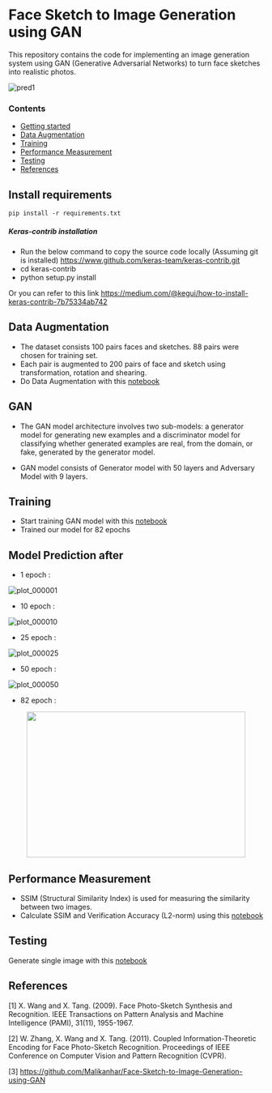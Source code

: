 # Face Sketch to Image Generation using GAN

This repository contains the code for implementing an image generation system using GAN (Generative Adversarial Networks) to turn face sketches into realistic photos. 

![pred1](https://user-images.githubusercontent.com/81929600/166057437-e5724864-daa0-42c0-9fcb-9dfdd8b2de2c.jpeg)



### Contents
* [Getting started](#install-requirements)
* [Data Augmentation](#data-augmentation)
* [Training](#training)
* [Performance Measurement](#performance-measurement)
* [Testing](#testing)
* [References](#references)

## Install requirements
```
pip install -r requirements.txt
```

##### Keras-contrib installation
-  Run the below command to copy the source code locally (Assuming git is installed)
https://www.github.com/keras-team/keras-contrib.git
- cd keras-contrib
- python setup.py install

Or you can refer to this link https://medium.com/@kegui/how-to-install-keras-contrib-7b75334ab742

## Data Augmentation
 - The dataset consists 100 pairs faces and sketches. 88 pairs were chosen for training set.
 - Each pair is augmented to 200 pairs of face and sketch using transformation, rotation and shearing.
 - Do Data Augmentation with this [notebook](https://github.com/naveenvenk17/Face-Generation-from-Sketch/blob/main/Data%20Augmentation.ipynb)

## GAN
 - The GAN model architecture involves two sub-models: a generator model for generating new examples and a discriminator model for classifying whether generated examples are real, from the domain, or fake, generated by the generator model.

 - GAN model consists of Generator model with 50 layers and Adversary Model with 9 layers.

## Training

 - Start training GAN model with this [notebook](https://github.com/naveenvenk17/Face-Generation-from-Sketch/blob/main/GAN.ipynb)
 - Trained our model for 82 epochs

## Model Prediction after 
 
 -  1 epoch : 

![plot_000001](https://user-images.githubusercontent.com/81929600/166057574-05df5aba-991a-4752-862d-80c59799f038.png)


 -  10 epoch : 

![plot_000010](https://user-images.githubusercontent.com/81929600/166057595-2b1ae3b3-d838-4dc5-8742-9e3bcaf4f9ec.png)


 - 25 epoch : 

![plot_000025](https://user-images.githubusercontent.com/81929600/166057612-35dcc005-788d-472f-aa35-f98b820267d3.png)

 -  50 epoch : 
 
![plot_000050](https://user-images.githubusercontent.com/81929600/166057626-ad2cd34a-1670-432c-8ebd-fe976da68a69.png)


 -  82 epoch : 
<p align="center">
  <img width="432" height="288" src="https://user-images.githubusercontent.com/81929600/166057641-28b5cc54-2a70-4749-b1e1-e308bf832331.png">
</p>




## Performance Measurement
 - SSIM (Structural Similarity Index) is used for measuring the similarity between two images.
 - Calculate SSIM and Verification Accuracy (L2-norm) using this [notebook](https://github.com/naveenvenk17/Face-Generation-from-Sketch/blob/main/Compute%20SSIM%20and%20L2-norm.ipynb)

## Testing
Generate single image with this [notebook](https://github.com/naveenvenk17/Face-Generation-from-Sketch/blob/main/Testing.ipynb)

## References
<a id="1">[1]</a> 
X. Wang and X. Tang. (2009).
Face Photo-Sketch Synthesis and Recognition. 
IEEE Transactions on Pattern Analysis and Machine Intelligence (PAMI), 31(11), 1955-1967.

<a id="2">[2]</a>
W. Zhang, X. Wang and X. Tang. (2011).
Coupled Information-Theoretic Encoding for Face Photo-Sketch Recognition.
Proceedings of IEEE Conference on Computer Vision and Pattern Recognition (CVPR).

<a id="3">[3]</a>
https://github.com/Malikanhar/Face-Sketch-to-Image-Generation-using-GAN
